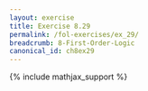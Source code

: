 ```yaml
---
layout: exercise
title: Exercise 8.29
permalink: /fol-exercises/ex_29/
breadcrumb: 8-First-Order-Logic
canonical_id: ch8ex29
---
```


{% include mathjax_support %}

